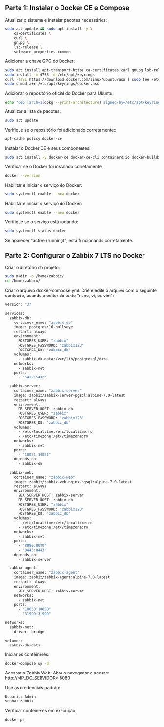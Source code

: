 ## Parte 1: Instalar o Docker CE e Compose ##

Atualizar o sistema e instalar pacotes necessários:
```sh
sudo apt update && sudo apt install -y \
    ca-certificates \
    curl \
    gnupg \
    lsb-release \
    software-properties-common
```


Adicionar a chave GPG do Docker:
```sh
sudo apt install apt-transport-https ca-certificates curl gnupg lsb-release software-properties-common -y
sudo install -m 0755 -d /etc/apt/keyrings
curl -fsSL https://download.docker.com/linux/ubuntu/gpg | sudo tee /etc/apt/keyrings/docker.asc > /dev/null
sudo chmod a+r /etc/apt/keyrings/docker.asc
```


Adicionar o repositório oficial do Docker para Ubuntu:
```sh
echo "deb [arch=$(dpkg --print-architecture) signed-by=/etc/apt/keyrings/docker.asc] https://download.docker.com/linux/ubuntu $(lsb_release -cs) stable" | sudo tee /etc/apt/sources.list.d/docker.list > /dev/null
```


Atualizar a lista de pacotes:
```sh
sudo apt update
```


Verifique se o repositório foi adicionado corretamente::
```sh
apt-cache policy docker-ce
```


Instalar o Docker CE e seus componentes:
```sh
sudo apt install -y docker-ce docker-ce-cli containerd.io docker-buildx-plugin docker-compose-plugin docker-compose
```


Verificar se o Docker foi instalado corretamente:
```sh
docker --version
```


Habilitar e iniciar o serviço do Docker:
```sh
sudo systemctl enable --now docker
```


Habilitar e iniciar o serviço do Docker:
```sh
sudo systemctl enable --now docker
```


Verifique se o serviço está rodando:
```sh
sudo systemctl status docker
```
Se aparecer "active (running)", está funcionando corretamente.

## Parte 2: Configurar o Zabbix 7 LTS no Docker ##

Criar o diretório do projeto:
```sh
sudo mkdir -p /home/zabbix/
cd /home/zabbix/
```

Criar o arquivo docker-compose.yml: Crie e edite o arquivo com o seguinte conteúdo, usando o editor de texto "nano, vi, ou vim":
```sh
version: "3"

services:
  zabbix-db:
    container_name: "zabbix-db"
    image: postgres:16-bullseye
    restart: always
    environment:
      POSTGRES_USER: "zabbix"
      POSTGRES_PASSWORD: "zabbix123"
      POSTGRES_DB: "zabbix_db"
    volumes:
      - zabbix-db-data:/var/lib/postgresql/data
    networks:
      - zabbix-net
    ports:
      - "5432:5432"

  zabbix-server:
    container_name: "zabbix-server"
    image: zabbix/zabbix-server-pgsql:alpine-7.0-latest
    restart: always
    environment:
      DB_SERVER_HOST: zabbix-db
      POSTGRES_USER: "zabbix"
      POSTGRES_PASSWORD: "zabbix123"
      POSTGRES_DB: "zabbix_db"
    volumes:
      - /etc/localtime:/etc/localtime:ro
      - /etc/timezone:/etc/timezone:ro
    networks:
      - zabbix-net
    ports:
      - "10051:10051"
    depends_on:
      - zabbix-db

  zabbix-web:
    container_name: "zabbix-web"
    image: zabbix/zabbix-web-nginx-pgsql:alpine-7.0-latest
    restart: always
    environment:
      ZBX_SERVER_HOST: zabbix-server
      DB_SERVER_HOST: zabbix-db
      POSTGRES_USER: "zabbix"
      POSTGRES_PASSWORD: "zabbix123"
      POSTGRES_DB: "zabbix_db"
    volumes:
      - /etc/localtime:/etc/localtime:ro
      - /etc/timezone:/etc/timezone:ro
    networks:
      - zabbix-net
    ports:
      - "8080:8080"
      - "8443:8443"
    depends_on:
      - zabbix-server

  zabbix-agent:
    container_name: "zabbix-agent"
    image: zabbix/zabbix-agent:alpine-7.0-latest
    restart: always
    environment:
      ZBX_SERVER_HOST: zabbix-server
    networks:
      - zabbix-net
    ports:
      - "10050:10050"
      - "31999:31999"

networks:
  zabbix-net:
    driver: bridge

volumes:
  zabbix-db-data:
```

Iniciar os contêineres:
```sh
docker-compose up -d
```

Acessar o Zabbix Web: Abra o navegador e acesse:
http://<IP_DO_SERVIDOR>:8080


Use as credenciais padrão:
```sh
Usuário: Admin
Senha: zabbix
```

Verificar contêineres em execução:
```sh
docker ps
```
